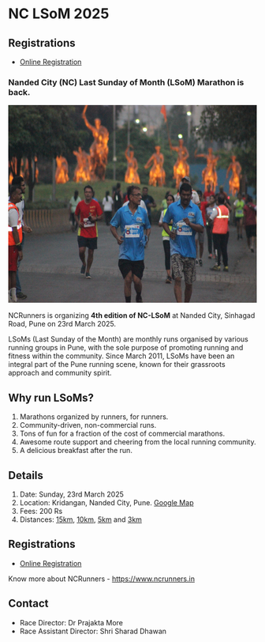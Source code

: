 # NC LSoM 2025

## Registrations
* [Online Registration](https://konfhub.com/94e1263f-44d3-4a16-aad0-6a42e09ced96)

  
### Nanded City (NC) Last Sunday of Month (LSoM) Marathon is back.

<a  href="./assets/images/ncrunners_dc.jpg"><img src="./assets/images/ncrunners_dc.jpg" height="400px"></a>

NCRunners is organizing **4th edition of NC-LSoM** at Nanded City, Sinhagad Road,
Pune on 23rd March 2025.

LSoMs (Last Sunday of the Month) are monthly runs organised by various running groups in Pune, with the sole purpose of promoting running and fitness within the community. Since March 2011, LSoMs have been an integral part of the Pune running scene, known for their grassroots approach and community spirit.

## Why run LSoMs?

1. Marathons organized by runners, for runners.
2. Community-driven, non-commercial runs.
3. Tons of fun for a fraction of the cost of commercial marathons.
4. Awesome route support and cheering from the local running community.
5. A delicious breakfast after the run.

## Details

1. Date: Sunday, 23rd March 2025
2. Location: Kridangan, Nanded City, Pune. [Google Map](https://maps.app.goo.gl/jvt5iZfSX7TX1U3P6)
3. Fees: 200 Rs
4. Distances: [15km](https://www.plotaroute.com/route/2889597), [10km](https://www.plotaroute.com/route/2889720), [5km](https://www.plotaroute.com/route/2889731) and [3km](https://www.plotaroute.com/route/2889737)

## Registrations
* [Online Registration](https://konfhub.com/94e1263f-44d3-4a16-aad0-6a42e09ced96)


Know more about NCRunners - https://www.ncrunners.in

## Contact
* Race Director: Dr Prajakta More
* Race Assistant Director: Shri Sharad Dhawan
